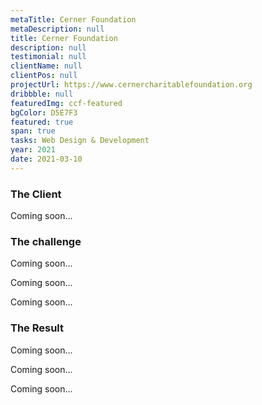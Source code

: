 ```yaml
---
metaTitle: Cerner Foundation
metaDescription: null
title: Cerner Foundation
description: null
testimonial: null
clientName: null
clientPos: null
projectUrl: https://www.cernercharitablefoundation.org
dribbble: null
featuredImg: ccf-featured
bgColor: D5E7F3
featured: true
span: true
tasks: Web Design & Development
year: 2021
date: 2021-03-10
---
```


<div class="col-start-3 col-end-9">

### The Client

Coming soon...

### The challenge

Coming soon...

</div>

<div class="col-start-2 col-end-10">
Coming soon...
</div>

<div class="col-start-3 col-end-9">

Coming soon...

### The Result

Coming soon...

</div>
<div class="col-start-2 col-end-10">

Coming soon...

</div>
<div class="col-start-3 col-end-9">

Coming soon...

</div>
